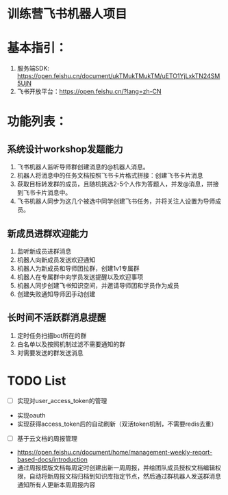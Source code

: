 # 训练营飞书机器人项目

# 基本指引：

1. 服务端SDK: https://open.feishu.cn/document/ukTMukTMukTM/uETO1YjLxkTN24SM5UjN
2. 飞书开放平台：https://open.feishu.cn/?lang=zh-CN

# 功能列表：

## 系统设计workshop发题能力

1. 飞书机器人监听导师群创建消息的@机器人消息。
2. 机器人将消息中的任务文档按照飞书卡片格式拼接：创建飞书卡片消息
3. 获取目标转发群的成员，且随机挑选2-5个人作为答题人，并发@消息，拼接到飞书卡片消息中。
4. 飞书机器人同步为这几个被选中同学创建飞书任务，并将关注人设置为导师成员。

## 新成员进群欢迎能力

1. 监听新成员进群消息
2. 机器人向新成员发送欢迎通知
3. 机器人为新成员和导师团拉群，创建1v1专属群
4. 机器人在专属群中向学员发送提醒以及欢迎事项
5. 机器人同步创建飞书知识空间，并邀请导师团和学员作为成员
6. 创建失败通知导师团手动创建

## 长时间不活跃群消息提醒

1. 定时任务扫描bot所在的群
2. 白名单以及按照机制过滤不需要通知的群
3. 对需要发送的群发送消息

# TODO List

- [ ] 实现对user_access_token的管理

- 实现oauth
- 实现获得access_token后的自动刷新（双活token机制，不需要redis去重）

- [ ] 基于云文档的周报管理

- https://open.feishu.cn/document/home/management-weekly-report-based-docs/introduction
- 通过周报模版文档每周定时创建出新一周周报，并给团队成员授权文档编辑权限，自动将新周报文档归档到知识库指定节点，然后通过群机器人发送群消息通知所有人更新本周周报内容